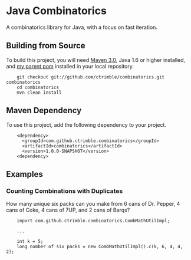 # Java Combinatorics

  A combinatorics library for Java, with a focus on fast iteration.

## Building from Source

  To build this project, you will need [Maven 3.0](http://maven.apache.org/), Java 1.6 or higher installed, and [my parent pom](https://github.com/ctrimble/parent-pom) installed in your local repository.

        git checkout git://github.com/ctrimble/combinatorics.git combinatorics
        cd combinatorics
        mvn clean install

## Maven Dependency

  To use this project, add the following dependency to your project.

        <dependency>
          <groupId>com.github.ctrimble.combinatorics</groupId>
          <artifactId>combinatorics</artifactId>
          <version>1.0.0-SNAPSHOT</version>
        <dependency>

## Examples

### Counting Combinations with Duplicates

  How many unique six packs can you make from 6 cans of Dr. Pepper, 4 cans of Coke, 4 cans of 7UP, and 2 cans of Barqs?

        import com.github.ctrimble.combinatorics.CombMathUtilImpl;
        
        ...
        
        int k = 5;
        long number of six packs = new CombMathUtilImpl().c(k, 6, 4, 4, 2);

